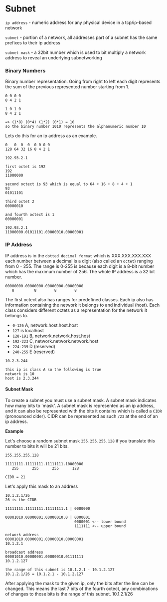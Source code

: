 # Subnet

`ip address` - numeric address for any physical device in a tcp/ip-based network

`subnet` - portion of a network, all addresses part of a subnet has the same prefixes to their ip address

`subnet mask` - a 32bit number which is used to bit multiply a network address to reveal an underlying subnetworking

### Binary Numbers

Binary number representation. Going from right to left each digit represents the sum of the previous represented number starting from 1.

```
0 0 0 0
8 4 2 1

1 0 1 0
8 4 2 1

=> (1*8) (0*4) (1*2) (0*1) = 10
so the binary number 1010 represents the alphanumeric number 10
```

Lets do this for an ip address as an example.

```
0   0  0  0  0 0 0 0
128 64 32 16 8 4 2 1
```

```
192.93.2.1

first octet is 192
192
11000000

second octect is 93 which is equal to 64 + 16 + 8 + 4 + 1 
93
01011101

third octet 2
00000010

and fourth octect is 1
00000001

192.93.2.1
11000000.01011101.00000010.00000001
```

### IP Address

IP address is in the `dotted decimal format` which is XXX.XXX.XXX.XXX each number between a decimal is a digit (also called an `octet`) ranging from 0 - 255. The range is 0-255 is because each digit is a 8-bit number which has the maximum number of 256. The whole IP address is a 32 bit number.

```
00000000.00000000.00000000.00000000
   8         8        8        8
```

The first octect also has ranges for predefined classes. Each ip also has information containing the network it belongs to and individual (host). Each class considers different octets as a representation for the network it belongs to.

- `0-126` A, network.host.host.host
- `127` is localhost
- `128-191` B, network.network.host.host
- `192-223` C, network.network.network.host
- `224-239` D (reserved)
- `240-255` E (reserved)

```
10.2.3.244

this ip is class A so the following is true
network is 10
host is 2.3.244
```

#### Subnet Mask

To create a subnet you must use a subnet mask. A subnet mask indicates how many bits to 'mask'. A subnet mask is represented as an ip address, and it can also be represented with the bits it contains which is called a `CIDR` (pronounced cider). CIDR can be represented as such `/23` at the end of an ip address.

**Example**

Let's choose a random subnet mask `255.255.255.128` if you translate this number to bits it will be 21 bits.

```
255.255.255.128

11111111.11111111.11111111.10000000
   255      255      255      128

CIDR = 21
```

Let's apply this mask to an address

```
10.1.2.1/26
26 is the CIDR

11111111.11111111.11111111.1 | 0000000

00001010.00000001.00000010.0 | 0000001
                               0000001 <-- lower bound
                               1111111 <-- upper bound

network address
00001010.00000001.00000010.00000001
10.1.2.1

broadcast address
00001010.00000001.00000010.01111111
10.1.2.127

the range of this subnet is 10.1.2.1 - 10.1.2.127
10.1.2.1/26 = 10.1.2.1 - 10.1.2.127
```

After applying the mask to the given ip, only the bits after the line can be changed. This means the last 7 bits of the fourth octect, any combinations of changes to those bits is the range of this subnet. 10.1.2.1/26